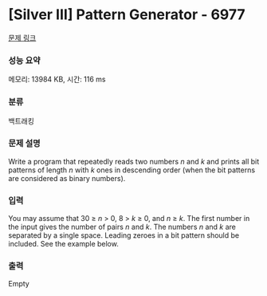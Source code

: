# [Silver III] Pattern Generator - 6977 

[문제 링크](https://www.acmicpc.net/problem/6977) 

### 성능 요약

메모리: 13984 KB, 시간: 116 ms

### 분류

백트래킹

### 문제 설명

<p>Write a program that repeatedly reads two numbers <var>n</var> and <var>k</var> and prints all bit patterns of length <var>n</var> with <var>k</var> ones in descending order (when the bit patterns are considered as binary numbers). </p>

### 입력 

 <p>You may assume that 30 ≥ <var>n</var> > 0, 8 > <var>k</var> ≥ 0, and <var>n</var> ≥ <var>k</var>. The first number in the input gives the number of pairs <var>n</var> and <var>k</var>. The numbers <var>n</var> and <var>k</var> are separated by a single space. Leading zeroes in a bit pattern should be included. See the example below.</p>

### 출력 

 Empty

